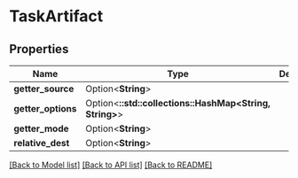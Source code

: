 # TaskArtifact

## Properties

Name | Type | Description | Notes
------------ | ------------- | ------------- | -------------
**getter_source** | Option<**String**> |  | [optional]
**getter_options** | Option<**::std::collections::HashMap<String, String>**> |  | [optional]
**getter_mode** | Option<**String**> |  | [optional]
**relative_dest** | Option<**String**> |  | [optional]

[[Back to Model list]](../README.md#documentation-for-models) [[Back to API list]](../README.md#documentation-for-api-endpoints) [[Back to README]](../README.md)



